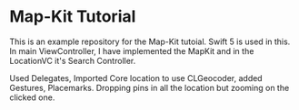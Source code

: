 # Map-Kit Tutorial
This is an example repository for the Map-Kit tutoial.
Swift 5 is used in this.
In main ViewController, I have implemented the MapKit and in the LocationVC it's Search Controller.

Used Delegates, Imported Core location to use CLGeocoder, added Gestures, Placemarks.
Dropping pins in all the location but zooming on the clicked one.
